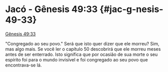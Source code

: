 # Jacó - Gênesis 49:33 {#jac-g-nesis-49-33}

[Gênesis 49:33](http://bibliaonline.com.br/acf/gn/49/33)

&quot;Congregado ao seu povo.&quot; Será que isto quer dizer que ele morreu? Sim, mas algo mais. Se você ler o capítulo 50 descobrirá que ele morreu meses antes de ser enterrado. Isto significa que por ocasião de sua morte o seu espírito foi para o mundo invisível e foi congregado ao seu povo que encontrava-se lá.